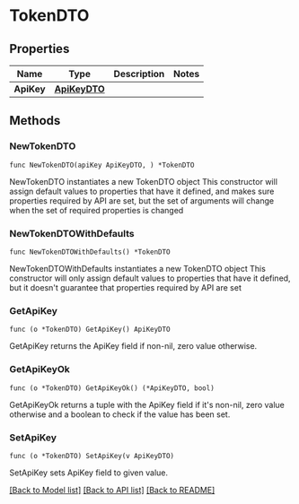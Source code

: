 # TokenDTO

## Properties

Name | Type | Description | Notes
------------ | ------------- | ------------- | -------------
**ApiKey** | [**ApiKeyDTO**](ApiKeyDTO.md) |  | 

## Methods

### NewTokenDTO

`func NewTokenDTO(apiKey ApiKeyDTO, ) *TokenDTO`

NewTokenDTO instantiates a new TokenDTO object
This constructor will assign default values to properties that have it defined,
and makes sure properties required by API are set, but the set of arguments
will change when the set of required properties is changed

### NewTokenDTOWithDefaults

`func NewTokenDTOWithDefaults() *TokenDTO`

NewTokenDTOWithDefaults instantiates a new TokenDTO object
This constructor will only assign default values to properties that have it defined,
but it doesn't guarantee that properties required by API are set

### GetApiKey

`func (o *TokenDTO) GetApiKey() ApiKeyDTO`

GetApiKey returns the ApiKey field if non-nil, zero value otherwise.

### GetApiKeyOk

`func (o *TokenDTO) GetApiKeyOk() (*ApiKeyDTO, bool)`

GetApiKeyOk returns a tuple with the ApiKey field if it's non-nil, zero value otherwise
and a boolean to check if the value has been set.

### SetApiKey

`func (o *TokenDTO) SetApiKey(v ApiKeyDTO)`

SetApiKey sets ApiKey field to given value.



[[Back to Model list]](../README.md#documentation-for-models) [[Back to API list]](../README.md#documentation-for-api-endpoints) [[Back to README]](../README.md)


